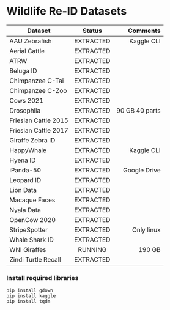 # Wildlife Re-ID Datasets



| Dataset              |    Status     |    Comments    |
|----------------------|:-------------:|---------------:|
| AAU Zebrafish        |   EXTRACTED   | Kaggle CLI     |
| Aerial Cattle        |   EXTRACTED   |                |
| ATRW                 |   EXTRACTED   |                |
| Beluga ID            |   EXTRACTED   |                |
| Chimpanzee C-Tai     |   EXTRACTED   |                |
| Chimpanzee C-Zoo     |   EXTRACTED   |                |
| Cows 2021            |   EXTRACTED   |                |
| Drosophila           |   EXTRACTED   | 90 GB 40 parts |
| Friesian Cattle 2015 |   EXTRACTED   |                |
| Friesian Cattle 2017 |   EXTRACTED   |                |
| Giraffe Zebra ID     |   EXTRACTED   |                |
| HappyWhale           |   EXTRACTED   | Kaggle CLI     |
| Hyena ID             |   EXTRACTED   |                |
| iPanda-50            |   EXTRACTED   | Google Drive   |
| Leopard ID           |   EXTRACTED   |                |
| Lion Data            |   EXTRACTED   |                |
| Macaque Faces        |   EXTRACTED   |                |
| Nyala Data           |   EXTRACTED   |                |
| OpenCow 2020         |   EXTRACTED   |                |
| StripeSpotter        |   EXTRACTED   | Only linux     |
| Whale Shark ID       |   EXTRACTED   |                |
| WNI Giraffes         |   RUNNING     | 190 GB         |
| Zindi Turtle Recall  |   EXTRACTED   |                |


### Install required libraries
```
pip install gdown
pip install kaggle
pip install tqdm
```